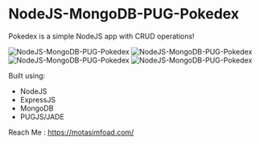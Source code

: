 # NodeJS-MongoDB-PUG-Pokedex

Pokedex is a simple NodeJS app with CRUD operations!


![NodeJS-MongoDB-PUG-Pokedex](https://motasimfoad.com/webasset/nodePokedex/4.png)
![NodeJS-MongoDB-PUG-Pokedex](https://motasimfoad.com/webasset/nodePokedex/3.png)
![NodeJS-MongoDB-PUG-Pokedex](https://motasimfoad.com/webasset/nodePokedex/2.png)
![NodeJS-MongoDB-PUG-Pokedex](https://motasimfoad.com/webasset/nodePokedex/1.png)

Built using:

- NodeJS
- ExpressJS 
- MongoDB
- PUGJS/JADE

Reach Me : https://motasimfoad.com/
